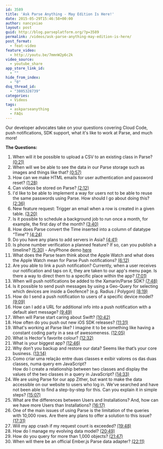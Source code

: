 ```yaml
---
id: 3589
title: 'Ask Parse Anything - May Edition Is Here!'
date: 2015-05-29T15:46:58+00:00
author: nancyxiao
layout: post
guid: http://blog.parseplatform.org/?p=3589
permalink: /videos/ask-parse-anything-may-edition-is-here/
post_format:
  - feat-video
feature_video:
  - http://youtu.be/7mmnW2p6c2k
video_source:
  - youtube_share
app_store_link_id:
  - ""
hide_from_index:
  - "0"
dsq_thread_id:
  - "3805328739"
categories:
  - Videos
tags:
  - askparseanything
  - FAQs
---
```

Our developer advocates take on your questions covering Cloud Code, push notifications, SDK support, what it's like to work at Parse, and much more!

**The Questions:**

<ol class="standard-list">
  <li>
    When will it be possible to upload a CSV to an existing class in Parse? <a href="https://www.youtube.com/watch?feature=player_embedded&v=7mmnW2p6c2k#t=21" target="_blank">(0:21)</a>
  </li>
  <li>
    When will we be able to see the data in our Parse storage such as images and things like that? <a href="https://www.youtube.com/watch?feature=player_embedded&v=7mmnW2p6c2k#t=57" target="_blank">(0:57)</a>
  </li>
  <li>
    How can we make HTML emails for user authentication and password reset? <a href="https://www.youtube.com/watch?feature=player_embedded&v=7mmnW2p6c2k#t=88" target="_blank">(1:28)</a>
  </li>
  <li>
    Can videos be stored on Parse? <a href="https://www.youtube.com/watch?feature=player_embedded&v=7mmnW2p6c2k#t=132" target="_blank">(2:12)</a>
  </li>
  <li>
    I'd like to be able to implement a way for users not to be able to reuse the same passwords using Parse. How should I go about doing this? <a href="https://www.youtube.com/watch?feature=player_embedded&v=7mmnW2p6c2k#t=156" target="_blank">(2:36)</a>
  </li>
  <li>
    New feature request: Trigger an email when a row is created in a given table. <a href="https://www.youtube.com/watch?feature=player_embedded&v=7mmnW2p6c2k#t=200" target="_blank">(3:20)</a>
  </li>
  <li>
    Is it possible to schedule a background job to run once a month, for example, the first day of the month? <a href="https://www.youtube.com/watch?feature=player_embedded&v=7mmnW2p6c2k#t=220" target="_blank">(3:40)</a>
  </li>
  <li>
    How does Parse convert the Time inserted into a column of datatype “Time”? <a href="https://www.youtube.com/watch?feature=player_embedded&v=7mmnW2p6c2k#t=264" target="_blank">(4:24)</a>
  </li>
  <li>
    Do you have any plans to add servers in Asia? <a href="https://www.youtube.com/watch?feature=player_embedded&v=7mmnW2p6c2k#t=281" target="_blank">(4:41)</a>
  </li>
  <li>
    Is phone number verification a planned feature? If so, can you publish a timeline? <a href="https://www.youtube.com/watch?feature=player_embedded&v=7mmnW2p6c2k#t=330" target="_blank">(5:30)</a> - AnyPhone demo <a href="http://blog.parseplatform.org/announcements/phone-based-login-can-you-dig-it/" target="_blank">here</a>
  </li>
  <li>
    What does the Parse team think about the Apple Watch and what does the Apple Watch mean for Parse Push notifications? <a href="https://www.youtube.com/watch?feature=player_embedded&v=7mmnW2p6c2k#t=372" target="_blank">(6:12)</a>
  </li>
  <li>
    Are you able to link a push notification? Currently, when a user receives our notification and taps on it, they are taken to our app's menu page. Is there a way to direct them to a specific place within the app? <a href="https://www.youtube.com/watch?feature=player_embedded&v=7mmnW2p6c2k#t=421" target="_blank">(7:01)</a>
  </li>
  <li>
    When will push notifications be added to the Xamarin/Parse SDK? <a href="https://www.youtube.com/watch?feature=player_embedded&v=7mmnW2p6c2k#t=468" target="_blank">(7:48)</a>
  </li>
  <li>
    Is it possible to send push messages by using a Geo-Query for selecting which devices are inside a Geofence? (e.g. Radius / Polygon) <a href="https://www.youtube.com/watch?feature=player_embedded&v=7mmnW2p6c2k#t=499" target="_blank">(8:19)</a>
  </li>
  <li>
    How do I send a push notification to users of a specific device model? <a href="https://www.youtube.com/watch?feature=player_embedded&v=7mmnW2p6c2k#t=549" target="_blank">(9:09)</a>
  </li>
  <li>
    How can I add a URL for additional info into a push notification with a default alert message? <a href="https://www.youtube.com/watch?feature=player_embedded&v=7mmnW2p6c2k#t=589" target="_blank">(9:49)</a>
  </li>
  <li>
    When will Parse start caring about Swift? <a href="https://www.youtube.com/watch?feature=player_embedded&v=7mmnW2p6c2k#t=642" target="_blank">(10:42)</a>
  </li>
  <li>
    How often do you push out new iOS SDK releases? <a href="https://www.youtube.com/watch?feature=player_embedded&v=7mmnW2p6c2k#t=691" target="_blank">(11:31)</a>
  </li>
  <li>
    What's working at Parse like? I imagine it to be something like having a constant coding party in a sea of awesomeness. <a href="https://www.youtube.com/watch?feature=player_embedded&v=7mmnW2p6c2k#t=725" target="_blank">(12:05)</a>
  </li>
  <li>
    What is Hector's favorite colour? <a href="https://www.youtube.com/watch?feature=player_embedded&v=7mmnW2p6c2k#t=752" target="_blank">(12:32)</a>
  </li>
  <li>
    What is your biggest app? <a href="https://www.youtube.com/watch?feature=player_embedded&v=7mmnW2p6c2k#t=766" target="_blank">(12:46)</a>
  </li>
  <li>
    Why don’t you backup and restore our data? Seems like that’s your core business. <a href="https://www.youtube.com/watch?feature=player_embedded&v=7mmnW2p6c2k#t=794" target="_blank">(13:14)</a>
  </li>
  <li>
    Como criar uma relação entre duas classes e exibir valores os das duas classes, numa query em JavaScript?<br /> How do I create a relationship between two classes and display the values of the two classes in a query in JavaScript? <a href="https://www.youtube.com/watch?feature=player_embedded&v=7mmnW2p6c2k#t=873" target="_blank">(14:33)</a>
  </li>
  <li>
    We are using Parse for our app Zither, but want to make the data accessible on our website to users who log in. We've searched and have not been able to find a step-by-step for this. Can you explain it in simple steps? <a href="https://www.youtube.com/watch?feature=player_embedded&v=7mmnW2p6c2k#t=907" target="_blank">(15:07)</a>
  </li>
  <li>
    What are the differences between Users and Installations? And, how can we have more Users than Installations? <a href="https://www.youtube.com/watch?feature=player_embedded&v=7mmnW2p6c2k#t=977" target="_blank">(16:17)</a>
  </li>
  <li>
    One of the main issues of using Parse is the limitation of the queries with 10,000 rows. Are there any plans to offer a solution to this issue? <a href="https://www.youtube.com/watch?feature=player_embedded&v=7mmnW2p6c2k#t=1051" target="_blank">(17:31)</a>
  </li>
  <li>
    Will my app crash if my request count is exceeded? <a href="https://www.youtube.com/watch?feature=player_embedded&v=7mmnW2p6c2k#t=1188" target="_blank">(19:48)</a>
  </li>
  <li>
    How do I manage my evolving data model? <a href="https://www.youtube.com/watch?feature=player_embedded&v=7mmnW2p6c2k#t=1249" target="_blank">(20:49)</a>
  </li>
  <li>
    How do you query for more than 1,000 objects? <a href="https://www.youtube.com/watch?feature=player_embedded&v=7mmnW2p6c2k#t=1307" target="_blank">(21:47)</a>
  </li>
  <li>
    When will there be an official Ember.js Parse data adapter? <a href="https://www.youtube.com/watch?feature=player_embedded&v=7mmnW2p6c2k#t=1331" target="_blank">(22:11)</a>
  </li>
</ol>